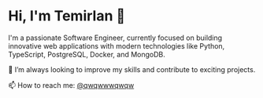 # Hi, I'm Temirlan 👋

I'm a passionate Software Engineer, currently focused on building innovative web applications with modern technologies like Python, TypeScript, PostgreSQL, Docker, and MongoDB.

🚀 I’m always looking to improve my skills and contribute to exciting projects.

📫 How to reach me: [@qwqwwwqwqw](https://t.me/qwqwwwqwqw)
